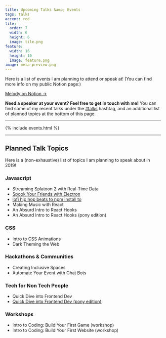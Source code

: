 ```yaml
---
title: Upcoming Talks &amp; Events
tags: talks
accent: red
tile:
  order: 7
  width: 6
  height: 6
  image: tile.png
feature:
  width: 16
  height: 10
  image: feature.png
image: meta-preview.png
---
```



<p class="lead">Here is a list of events I am planning to attend or speak at! (You can find more info on my public Notion page:)</p>

<a href="https://notion.melody.dev/" class="button uno" target="_blank" rel="noreferrer">Melody on Notion →</a>

**Need a speaker at your event? Feel free to get in touch with me!** You can find some of my recent talks under the <a href="/hashtag/talks" class="uno">#talks</a> hashtag, and an additional list of planned topics at the bottom of this page.

---

{% include events.html %}

---

## Planned Talk Topics

Here is a (non-exhaustive) list of topics I am planning to speak about in 2019!

### Javascript

- Streaming Splatoon 2 with Real-Time Data
- [Spook Your Friends with Electron](/spooky-electron)
- [lofi hip hop beats to npm install to](/lofi-npm)
- Making Music with React
- An Absurd Intro to React Hooks
- An Absurd Intro to React Hooks (pony edition)

### CSS

- Intro to CSS Animations
- Dark Theming the Web

### Hackathons &amp; Communities

- Creating Inclusive Spaces
- Automate Your Event with Chat Bots

### Tech for Non Tech People

- Quick Dive into Frontend Dev
- [Quick Dive into Frontend Dev (pony edition)](https://speakerdeck.com/pixely/how-equestria-was-made-building-efnws-website-by-pixely-number-ponydev-at-everfree-northwest-1)

### Workshops

- Intro to Coding: Build Your First Game (workshop)
- Intro to Coding: Build Your First Website (workshop)